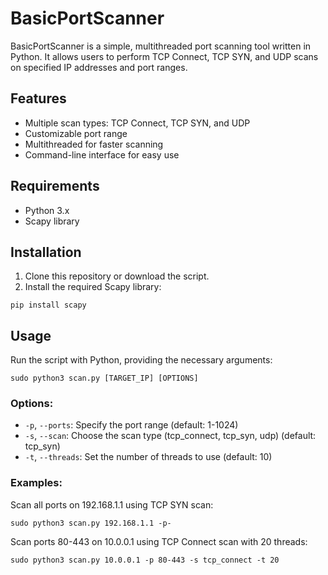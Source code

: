 # BasicPortScanner

BasicPortScanner is a simple, multithreaded port scanning tool written in Python. It allows users to perform TCP Connect, TCP SYN, and UDP scans on specified IP addresses and port ranges.

## Features

- Multiple scan types: TCP Connect, TCP SYN, and UDP
- Customizable port range
- Multithreaded for faster scanning
- Command-line interface for easy use

## Requirements

- Python 3.x
- Scapy library

## Installation

1. Clone this repository or download the script.
2. Install the required Scapy library:

```
pip install scapy
```

## Usage

Run the script with Python, providing the necessary arguments:

```
sudo python3 scan.py [TARGET_IP] [OPTIONS]
```

### Options:

- `-p`, `--ports`: Specify the port range (default: 1-1024)
- `-s`, `--scan`: Choose the scan type (tcp_connect, tcp_syn, udp) (default: tcp_syn)
- `-t`, `--threads`: Set the number of threads to use (default: 10)

### Examples:

Scan all ports on 192.168.1.1 using TCP SYN scan:
```
sudo python3 scan.py 192.168.1.1 -p-
```

Scan ports 80-443 on 10.0.0.1 using TCP Connect scan with 20 threads:
```
sudo python3 scan.py 10.0.0.1 -p 80-443 -s tcp_connect -t 20
```
